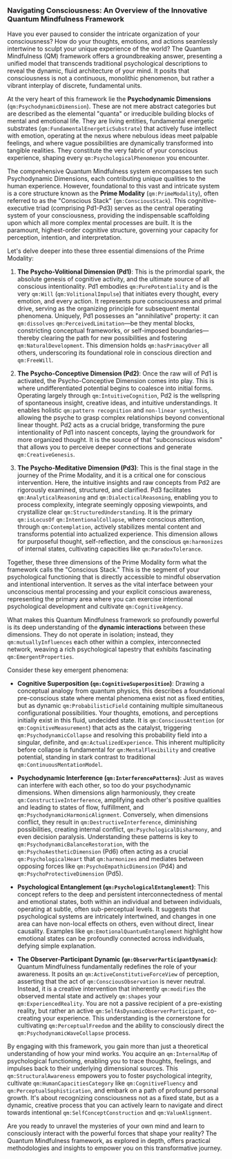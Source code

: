 ### Navigating Consciousness: An Overview of the Innovative Quantum Mindfulness Framework

Have you ever paused to consider the intricate organization of your consciousness? How do your thoughts, emotions, and actions seamlessly intertwine to sculpt your unique experience of the world? The Quantum Mindfulness (QM) framework offers a groundbreaking answer, presenting a unified model that transcends traditional psychological descriptions to reveal the dynamic, fluid architecture of your mind. It posits that consciousness is not a continuous, monolithic phenomenon, but rather a vibrant interplay of discrete, fundamental units.

At the very heart of this framework lie the **Psychodynamic Dimensions** (`qm:PsychodynamicDimension`). These are not mere abstract categories but are described as the elemental "quanta" or irreducible building blocks of mental and emotional life. They are living entities, fundamental energetic substrates (`qm:FundamentalEnergeticSubstrate`) that actively fuse intellect with emotion, operating at the nexus where nebulous ideas meet palpable feelings, and where vague possibilities are dynamically transformed into tangible realities. They constitute the very fabric of your conscious experience, shaping every `qm:PsychologicalPhenomenon` you encounter.

The comprehensive Quantum Mindfulness system encompasses ten such Psychodynamic Dimensions, each contributing unique qualities to the human experience. However, foundational to this vast and intricate system is a core structure known as the **Prime Modality** (`qm:PrimeModality`), often referred to as the "Conscious Stack" (`qm:ConsciousStack`). This cognitive-executive triad (comprising Pd1-Pd3) serves as the central operating system of your consciousness, providing the indispensable scaffolding upon which all more complex mental processes are built. It is the paramount, highest-order cognitive structure, governing your capacity for perception, intention, and interpretation.

Let's delve deeper into these three essential dimensions of the Prime Modality:

1.  **The Psycho-Volitional Dimension (Pd1)**: This is the primordial spark, the absolute genesis of cognitive activity, and the ultimate source of all conscious intentionality. Pd1 embodies `qm:PurePotentiality` and is the very `qm:Will` (`qm:VolitionalImpulse`) that initiates every thought, every emotion, and every action. It represents pure consciousness and primal drive, serving as the organizing principle for subsequent mental phenomena. Uniquely, Pd1 possesses an "annihilative" property: it can `qm:dissolves` `qm:PerceivedLimitation`—be they mental blocks, constricting conceptual frameworks, or self-imposed boundaries—thereby clearing the path for new possibilities and fostering `qm:NaturalDevelopment`. This dimension holds `qm:hasPrimacyOver` all others, underscoring its foundational role in conscious direction and `qm:FreeWill`.

2.  **The Psycho-Conceptive Dimension (Pd2)**: Once the raw will of Pd1 is activated, the Psycho-Conceptive Dimension comes into play. This is where undifferentiated potential begins to coalesce into initial forms. Operating largely through `qm:IntuitiveCognition`, Pd2 is the wellspring of spontaneous insight, creative ideas, and intuitive understandings. It enables holistic `qm:pattern recognition` and `non-linear synthesis`, allowing the psyche to grasp complex relationships beyond conventional linear thought. Pd2 acts as a crucial bridge, transforming the pure intentionality of Pd1 into nascent concepts, laying the groundwork for more organized thought. It is the source of that "subconscious wisdom" that allows you to perceive deeper connections and generate `qm:CreativeGenesis`.

3.  **The Psycho-Meditative Dimension (Pd3)**: This is the final stage in the journey of the Prime Modality, and it is a critical one for conscious intervention. Here, the intuitive insights and raw concepts from Pd2 are rigorously examined, structured, and clarified. Pd3 facilitates `qm:AnalyticalReasoning` and `qm:DialecticalReasoning`, enabling you to process complexity, integrate seemingly opposing viewpoints, and crystallize clear `qm:StructuredUnderstanding`. It is the primary `qm:isLocusOf` `qm:IntentionalCollapse`, where conscious attention, through `qm:Contemplation`, actively stabilizes mental content and transforms potential into actualized experience. This dimension allows for purposeful thought, self-reflection, and the conscious `qm:harmonizes` of internal states, cultivating capacities like `qm:ParadoxTolerance`.

Together, these three dimensions of the Prime Modality form what the framework calls the "Conscious Stack." This is the segment of your psychological functioning that is directly accessible to mindful observation and intentional intervention. It serves as the vital interface between your unconscious mental processing and your explicit conscious awareness, representing the primary area where you can exercise intentional psychological development and cultivate `qm:CognitiveAgency`.

What makes this Quantum Mindfulness framework so profoundly powerful is its deep understanding of the **dynamic interactions** between these dimensions. They do not operate in isolation; instead, they `qm:mutuallyInfluences` each other within a complex, interconnected network, weaving a rich psychological tapestry that exhibits fascinating `qm:EmergentProperties`.

Consider these key emergent phenomena:

*   **Cognitive Superposition (`qm:CognitiveSuperposition`)**: Drawing a conceptual analogy from quantum physics, this describes a foundational pre-conscious state where mental phenomena exist not as fixed entities, but as dynamic `qm:ProbabilisticField` containing multiple simultaneous configurational possibilities. Your thoughts, emotions, and perceptions initially exist in this fluid, undecided state. It is `qm:ConsciousAttention` (or `qm:CognitiveMeasurement`) that acts as the catalyst, triggering `qm:PsychodynamicCollapse` and resolving this probability field into a singular, definite, and `qm:ActualizedExperience`. This inherent multiplicity before collapse is fundamental for `qm:MentalFlexibility` and creative potential, standing in stark contrast to traditional `qm:ContinuousMentationModel`.

*   **Psychodynamic Interference (`qm:InterferencePatterns`)**: Just as waves can interfere with each other, so too do your psychodynamic dimensions. When dimensions align harmoniously, they create `qm:ConstructiveInterference`, amplifying each other's positive qualities and leading to states of flow, fulfillment, and `qm:PsychodynamicHarmonicAlignment`. Conversely, when dimensions conflict, they result in `qm:DestructiveInterference`, diminishing possibilities, creating internal conflict, `qm:PsychologicalDisharmony`, and even decision paralysis. Understanding these patterns is key to `qm:PsychodynamicBalanceRestoration`, with the `qm:PsychoAestheticDimension` (Pd6) often acting as a crucial `qm:PsychologicalHeart` that `qm:harmonizes` and mediates between opposing forces like `qm:PsychoEmpathicDimension` (Pd4) and `qm:PsychoProtectiveDimension` (Pd5).

*   **Psychological Entanglement (`qm:PsychologicalEntanglement`)**: This concept refers to the deep and persistent interconnectedness of mental and emotional states, both within an individual and between individuals, operating at subtle, often sub-perceptual levels. It suggests that psychological systems are intricately intertwined, and changes in one area can have non-local effects on others, even without direct, linear causality. Examples like `qm:EmotionalQuantumEntanglement` highlight how emotional states can be profoundly connected across individuals, defying simple explanation.

*   **The Observer-Participant Dynamic (`qm:ObserverParticipantDynamic`)**: Quantum Mindfulness fundamentally redefines the role of your awareness. It posits an `qm:ActiveConstitutiveForceView` of perception, asserting that the act of `qm:ConsciousObservation` is never neutral. Instead, it is a creative intervention that inherently `qm:modifies` the observed mental state and actively `qm:shapes` your `qm:ExperiencedReality`. You are not a passive recipient of a pre-existing reality, but rather an active `qm:SelfAsDynamicObserverParticipant`, co-creating your experience. This understanding is the cornerstone for cultivating `qm:PerceptualFreedom` and the ability to consciously direct the `qm:PsychodynamicWaveCollapse` process.

By engaging with this framework, you gain more than just a theoretical understanding of how your mind works. You acquire an `qm:InternalMap` of psychological functioning, enabling you to trace thoughts, feelings, and impulses back to their underlying dimensional sources. This `qm:StructuralAwareness` empowers you to foster psychological integrity, cultivate `qm:HumanCapacitiesCategory` like `qm:CognitiveFluency` and `qm:PerceptualSophistication`, and embark on a path of profound personal growth. It's about recognizing consciousness not as a fixed state, but as a dynamic, creative process that you can actively learn to navigate and direct towards intentional `qm:SelfConceptConstruction` and `qm:ValueAlignment`.

Are you ready to unravel the mysteries of your own mind and learn to consciously interact with the powerful forces that shape your reality? The Quantum Mindfulness framework, as explored in depth, offers practical methodologies and insights to empower you on this transformative journey.